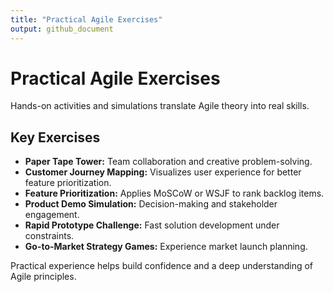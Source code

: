 ```yaml
---
title: "Practical Agile Exercises"
output: github_document
---
```


# Practical Agile Exercises

Hands-on activities and simulations translate Agile theory into real skills.

## Key Exercises

- **Paper Tape Tower:** Team collaboration and creative problem-solving.
- **Customer Journey Mapping:** Visualizes user experience for better feature prioritization.
- **Feature Prioritization:** Applies MoSCoW or WSJF to rank backlog items.
- **Product Demo Simulation:** Decision-making and stakeholder engagement.
- **Rapid Prototype Challenge:** Fast solution development under constraints.
- **Go-to-Market Strategy Games:** Experience market launch planning.

Practical experience helps build confidence and a deep understanding of Agile principles.
